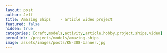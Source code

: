 ```yaml
---
layout: post
author: Jeff
title: Amazing Ships    - article video project
featured: false
hidden: true
categories: [craft,models,activity,article,hobby,project,ships,video]
permalink: /projects/models/amazing-ships
image: assets/images/posts/KN-308-banner.jpg
---
```

